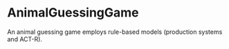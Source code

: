 # AnimalGuessingGame
An animal guessing game employs rule-based models (production systems and ACT-R).
